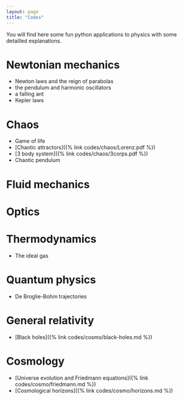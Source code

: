 ```yaml
---
layout: page
title: "Codes"
---
```


You will find here some fun python applications to physics with some detailled explanations.

# Newtonian mechanics

- Newton laws and the reign of parabolas
- the pendulum and harmonic oscillators
- a falling ant
- Kepler laws

# Chaos

- Game of life
- [Chaotic attractors]({% link codes/chaos/Lorenz.pdf %})
- [3 body system]({% link codes/chaos/3corps.pdf %})
- Chaotic pendulum

# Fluid mechanics

# Optics

# Thermodynamics

- The ideal gas

# Quantum physics

- De Broglie-Bohm trajectories

# General relativity

- [Black holes]({% link codes/cosmo/black-holes.md %})

# Cosmology

- [Universe evolution and Friedmann equations]({% link codes/cosmo/friedmann.md %})
- [Cosmological horizons]({% link codes/cosmo/horizons.md %})




